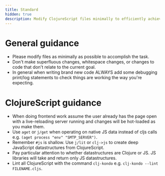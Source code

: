 ```yaml
---
title: Standard
hidden: true
description: Modify ClojureScript files minimally to efficiently achieve specific programming task goals
---
```


# General guidance

- Please modify files as minimally as possible to accomplish the task.
- Don't make superfluous changes, whitespace changes, or changes to code that don't relate to the current goal.
- In general when writing brand new code ALWAYS add some debugging print/log statements to check things are working the way you're expecting.

# ClojureScript guidance

- When doing frontend work assume the user already has the page open with a live-reloading server running and changes will be hot-loaded as you make them.
- Use `aget` or `j/get` when operating on native JS data instead of cljs calls e.g. `(aget process "env" "SMTP_SERVER")`.
- Remember `#js` is shallow. Use `j/lit` or `clj->js` to create deep JavaScript datastructures from ClojureScript.
- Pay particular attention to whether datastructures are Clojure or JS. JS libraries will take and return only JS datastructures.
- Lint all ClojureScript with the command `clj-kondo` e.g. `clj-kondo --lint FILENAME.cljs`.
